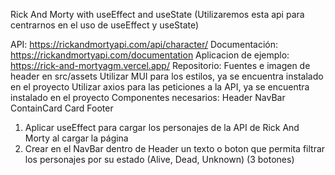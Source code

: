 Rick And Morty with useEffect and useState
(Utilizaremos esta api para centrarnos en el uso de useEffect y useState)

API: https://rickandmortyapi.com/api/character/
Documentación: https://rickandmortyapi.com/documentation
Aplicacion de ejemplo: https://rick-and-mortyagm.vercel.app/
Repositorio:
Fuentes e imagen de header en src/assets
Utilizar MUI para los estilos, ya se encuentra instalado en el proyecto
Utilizar axios para las peticiones a la API, ya se encuentra instalado en el proyecto
Componentes necesarios:
Header
NavBar
ContainCard
Card
Footer
1) Aplicar useEffect para cargar los personajes de la API de Rick And Morty al cargar la página
2) Crear en el NavBar dentro de Header un texto o boton que permita filtrar los personajes por su estado (Alive, Dead, Unknown) (3 botones)